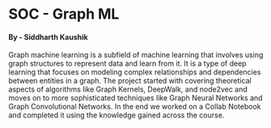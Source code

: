 # **SOC - Graph ML**
#### By - Siddharth Kaushik

Graph machine learning is a subfield of machine learning that involves using graph structures to represent data and learn from it. It is a type of deep learning that focuses on modeling complex relationships and dependencies between entities in a graph. 
The project started with covering theoretical aspects of algorithms like Graph Kernels, DeepWalk, and node2vec and moves on to more sophisticated techniques like Graph Neural Networks and Graph Convolutional Networks. 
In the end we worked on a Collab Notebook and completed it using the knowledge gained across the course.
